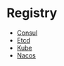 # Registry
* [Consul](https://github.com/go-kratos/consul)
* [Etcd](https://github.com/go-kratos/etcd)
* [Kube](https://github.com/go-kratos/kube)
* [Nacos](https://github.com/go-kratos/nacos)

